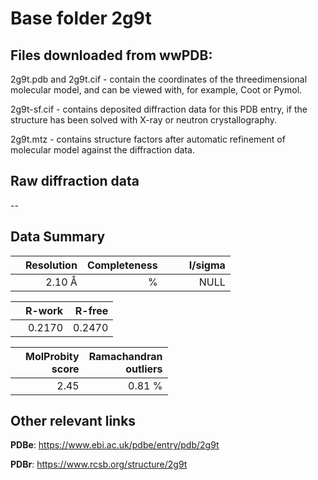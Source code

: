 # Base folder 2g9t

## Files downloaded from wwPDB:

2g9t.pdb and 2g9t.cif - contain the coordinates of the threedimensional molecular model, and can be viewed with, for example, Coot or Pymol.

2g9t-sf.cif - contains deposited diffraction data for this PDB entry, if the structure has been solved with X-ray or neutron crystallography.

2g9t.mtz - contains structure factors after automatic refinement of molecular model against the diffraction data.

## Raw diffraction data

--<br> 

## Data Summary
|   | Resolution | Completeness| I/sigma |
|---|-------------:|----------------:|--------------:|
|   |2.10 Å|      %|<img width=50/>NULL |

|   | **R-work**| **R-free**   
|---|-------------:|----------------:|           
||  0.2170|  0.2470|

|   |**MolProbity<br>score**| **Ramachandran<br>outliers** 
|---|-------------:|----------------:|
||  2.45|  0.81 %|

 

 

## Other relevant links 
**PDBe**:  https://www.ebi.ac.uk/pdbe/entry/pdb/2g9t
 
**PDBr**: https://www.rcsb.org/structure/2g9t 

